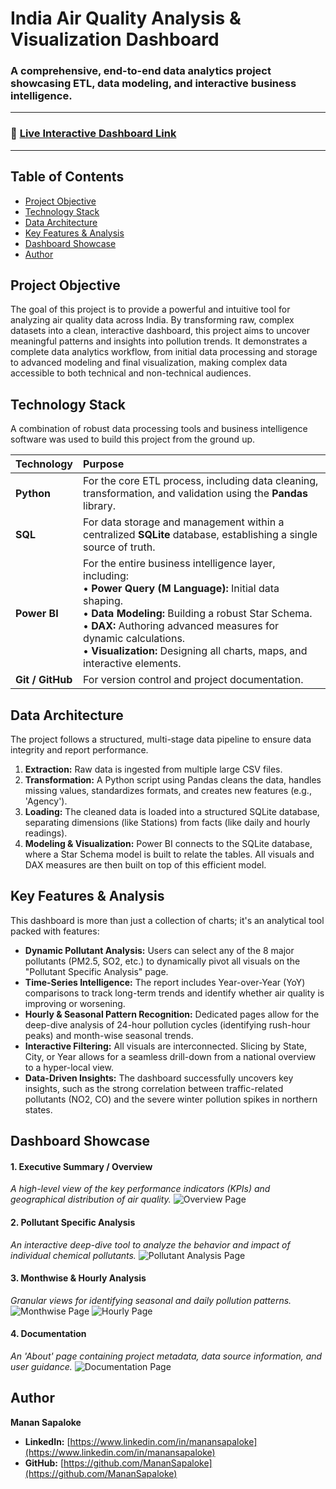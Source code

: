 # India Air Quality Analysis & Visualization Dashboard

### A comprehensive, end-to-end data analytics project showcasing ETL, data modeling, and interactive business intelligence.

---

### 🔴 [Live Interactive Dashboard Link]([YOUR-POWER-BI-PUBLISH-TO-WEB-LINK-HERE])

---

## Table of Contents
- [Project Objective](#project-objective)
- [Technology Stack](#technology-stack)
- [Data Architecture](#data-architecture)
- [Key Features & Analysis](#key-features--analysis)
- [Dashboard Showcase](#dashboard-showcase)
- [Author](#author)


## Project Objective

The goal of this project is to provide a powerful and intuitive tool for analyzing air quality data across India. By transforming raw, complex datasets into a clean, interactive dashboard, this project aims to uncover meaningful patterns and insights into pollution trends. It demonstrates a complete data analytics workflow, from initial data processing and storage to advanced modeling and final visualization, making complex data accessible to both technical and non-technical audiences.

## Technology Stack

A combination of robust data processing tools and business intelligence software was used to build this project from the ground up.

| Technology | Purpose |
| :--- | :--- |
| **Python** | For the core ETL process, including data cleaning, transformation, and validation using the **Pandas** library. |
| **SQL** | For data storage and management within a centralized **SQLite** database, establishing a single source of truth. |
| **Power BI** | For the entire business intelligence layer, including: <br> • **Power Query (M Language):** Initial data shaping. <br> • **Data Modeling:** Building a robust Star Schema. <br> • **DAX:** Authoring advanced measures for dynamic calculations. <br> • **Visualization:** Designing all charts, maps, and interactive elements. |
| **Git / GitHub** | For version control and project documentation. |

## Data Architecture

The project follows a structured, multi-stage data pipeline to ensure data integrity and report performance.



1.  **Extraction:** Raw data is ingested from multiple large CSV files.
2.  **Transformation:** A Python script using Pandas cleans the data, handles missing values, standardizes formats, and creates new features (e.g., 'Agency').
3.  **Loading:** The cleaned data is loaded into a structured SQLite database, separating dimensions (like Stations) from facts (like daily and hourly readings).
4.  **Modeling & Visualization:** Power BI connects to the SQLite database, where a Star Schema model is built to relate the tables. All visuals and DAX measures are then built on top of this efficient model.

## Key Features & Analysis

This dashboard is more than just a collection of charts; it's an analytical tool packed with features:

- **Dynamic Pollutant Analysis:** Users can select any of the 8 major pollutants (PM2.5, SO2, etc.) to dynamically pivot all visuals on the "Pollutant Specific Analysis" page.
- **Time-Series Intelligence:** The report includes Year-over-Year (YoY) comparisons to track long-term trends and identify whether air quality is improving or worsening.
- **Hourly & Seasonal Pattern Recognition:** Dedicated pages allow for the deep-dive analysis of 24-hour pollution cycles (identifying rush-hour peaks) and month-wise seasonal trends.
- **Interactive Filtering:** All visuals are interconnected. Slicing by State, City, or Year allows for a seamless drill-down from a national overview to a hyper-local view.
- **Data-Driven Insights:** The dashboard successfully uncovers key insights, such as the strong correlation between traffic-related pollutants (NO2, CO) and the severe winter pollution spikes in northern states.

## Dashboard Showcase

#### 1. Executive Summary / Overview
*A high-level view of the key performance indicators (KPIs) and geographical distribution of air quality.*
![Overview Page](./1\)%20Overview.jpg)

#### 2. Pollutant Specific Analysis
*An interactive deep-dive tool to analyze the behavior and impact of individual chemical pollutants.*
![Pollutant Analysis Page](./3\)%20Pollutant%20Specific%20Analysis.jpg)

#### 3. Monthwise & Hourly Analysis
*Granular views for identifying seasonal and daily pollution patterns.*
![Monthwise Page](./4\)%20Monthwise%20Analysis.jpg)
![Hourly Page](./5\)%20Hourly%20Analysis.jpg)

#### 4. Documentation
*An 'About' page containing project metadata, data source information, and user guidance.*
![Documentation Page](./6\)%20Documentation.jpg)


## Author

**Manan Sapaloke**

- **LinkedIn:** [https://www.linkedin.com/in/manansapaloke](https://www.linkedin.com/in/manansapaloke)
- **GitHub:** [https://github.com/MananSapaloke](https://github.com/MananSapaloke)
